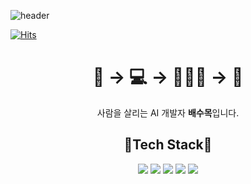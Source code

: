 ![header](https://capsule-render.vercel.app/api?type=waving&color=0:00ff33,100:cc9900&height=300&section=header&text=수목의%20코드밭🌱&fontSize=80&animation=fadeIn&fontColor=ffffff&fontAlignY=45&desc=밀알%20프로젝트&descAlignY=60&descSize=16)

[![Hits](https://hits.seeyoufarm.com/api/count/incr/badge.svg?url=https%3A%2F%2Fgithub.com%2Fmoksu27&count_bg=%23CBB239&title_bg=%23555555&icon=github.svg&icon_color=%23FFFFFF&title=Github&edge_flat=false)](https://hits.seeyoufarm.com)

<div align="center">
<h1> 🧫 → 💻 → 👨🏻‍⚕️ → 🤕 </h1>           
사람을 살리는 AI 개발자 <strong>배수목</strong>입니다.
</div>
<div align = "center">
<h2>🔨Tech Stack🔧</h2>
<img src="https://img.shields.io/badge/Python-ffcc33?style=flat&logo=Python&logoColor=3776ab"/>
<img src="https://img.shields.io/badge/Tableau-333366?style=flat&logo=Tableau&logoColor=e97627"/>
<img src="https://img.shields.io/badge/scikit-learn-white?style=flat&logo=scikit-learn&logoColor=f7931e"/>
<img src="https://img.shields.io/badge/TensorFlow-ff6f00?style=flat&logo=TensorFlow&logoColor=white"/>
<img src="https://img.shields.io/badge/MySQL-4479a1?style=flat&logo=MySQL&logoColor=ff9900"/>
</div>



